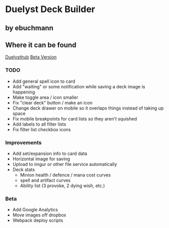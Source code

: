# Duelyst Deck Builder
## by ebuchmann

## Where it can be found
[Duelysthub](https://duelysthub.com/deckbuilder)
[Beta Version](http://duelyst.surge.sh/)

### TODO
- Add general spell icon to card
- Add "waiting" or some notification while saving a deck image is happening
- Make toggle area / icon smaller
- Fix "clear deck" button / make an icon
- Change deck drawer on mobile so it overlaps things instead of taking up space
- Fix mobile breakpoints for card lists so they aren't squished
- Add labels to all filter lists
- Fix filter list checkbox icons

### Improvements
- Add set/expansion info to card data
- Horizontal image for saving
- Upload to imgur or other file service automatically
- Deck stats
  - Minion health / defence / mana cost curves
  - spell and artifact curves
  - Ability list (3 provoke, 2 dying wish, etc.)

### Beta
- Add Google Analytics
- Move images off dropbox
- Webpack deploy scripts

